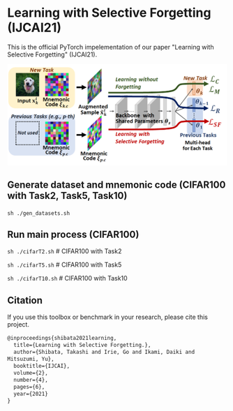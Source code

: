 # Learning with Selective Forgetting (IJCAI21)
This is the official PyTorch impelementation of our paper "Learning with Selective Forgetting" (IJCAI21).

![cover](imgs/cover.png )

## Generate dataset and mnemonic code (CIFAR100 with Task2, Task5, Task10)
`sh ./gen_datasets.sh`

## Run main process (CIFAR100)
`sh ./cifarT2.sh` # CIFAR100 with Task2

`sh ./cifarT5.sh` # CIFAR100 with Task5

`sh ./cifarT10.sh` # CIFAR100 with Task10

## Citation
If you use this toolbox or benchmark in your research, please cite this project.

```
@inproceedings{shibata2021learning,
  title={Learning with Selective Forgetting.},
  author={Shibata, Takashi and Irie, Go and Ikami, Daiki and Mitsuzumi, Yu},
  booktitle={IJCAI},
  volume={2},
  number={4},
  pages={6},
  year={2021}
}
```